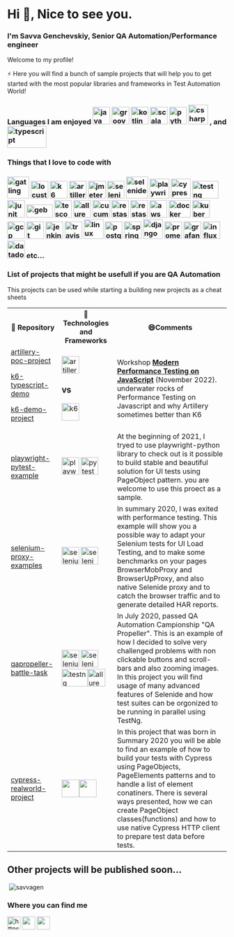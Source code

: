 <h1>Hi 👋, Nice to see you.</h1>
<h3 align="left">I'm Savva Genchevskiy, Senior QA Automation/Performance engineer</h3>

Welcome to my profile!

⚡ Here you will find a bunch of sample projects that will help you to get started with the most popular libraries and frameworks in Test Automation World!


<h3>Languages I am enjoyed 
<img src="https://49012036slamettriyanto.files.wordpress.com/2012/07/java.jpg" width="40" height="40" alt="java"/>
<img src="https://susudev.com/wp-content/uploads/2018/06/groovy1.png" width="40" height="40" alt="groovy"/>
<img src="https://upload.wikimedia.org/wikipedia/commons/thumb/0/06/Kotlin_Icon.svg/2048px-Kotlin_Icon.svg.png" width="40" height="40" alt="kotlin"/>
<img src="https://habrastorage.org/getpro/habr/upload_files/b51/358/401/b513584015f9ef41bfab3c7c93ba6a11.png?v=1" alt="scala" width="40" height="40"/>
<img src="https://media.tproger.ru/uploads/2021/05/python-cover-icon-original.png" width="40" height="40" alt="python" /> 
<img src="https://cdn.icon-icons.com/icons2/2415/PNG/512/csharp_original_logo_icon_146578.png" alt="csharp" width="45" height="45"/>
, and
<img src="https://formazione.fabiobiondi.io/static/d9774b95d116ad09e29a7022a624af33/647de/typescript.png" alt="typescript" width="90" height="50"/>
</h3>


<h3>Things that I love to code with<h3>
<p>
<img src="https://alexandreesl.files.wordpress.com/2020/02/gatling.png" alt="gatling" width="50" height="50"/>
<img src="https://miro.medium.com/max/500/1*iHbPgMP5K4WWaP2RDBD37w.png" alt="locust" width="40" height="40"/>
<img src="https://upload.wikimedia.org/wikipedia/commons/e/ef/K6-logo.svg" alt="k6" width="40" height="40"/>
<img src="https://avatars.githubusercontent.com/u/12608521?s=280&v=4" alt="artillery" width="40" height="40"/>
<img src="https://blog.kakaocdn.net/dn/D8ZgV/btq7PMaerdE/8kZ5skAXxjpGsSe4WODhYK/img.png" alt="jmeter" width="40" height="40"/>
<img src="https://encrypted-tbn0.gstatic.com/images?q=tbn%3AANd9GcSbceG6BBP9VpjOERyc3dgsNc2Xyehjkm7xsA&usqp=CAU" alt="selenium" width="40" height="40"/>
<img src="https://sdcast.ksdaemon.ru/wp-content/uploads/2017/03/selenide-logo-big.png" alt="selenide" width="50" height="50"/>
<img src="https://img.stackshare.io/service/11955/default_48baa40615243f437bc3b182e62ddfe0290fca4b.png" alt="playwright" width="45" height="45"/>
<img src="https://media-exp1.licdn.com/dms/image/C4E0BAQGhE8jNwjlc3w/company-logo_200_200/0/1554836371931?e=2159024400&v=beta&t=tQbdczcJ9C9g1pggtEXpC5CQgaFxCZn_d3CAOyeWWDU" alt="cypress" width="45" height="45"/>
<img src="https://automated-testing.info/uploads/default/original/2X/4/49950f4112bb39e094016e7d7be7c84aec415f24.png"alt="testng" width="60" height="40"/>
<img src="https://miro.medium.com/max/400/1*MR-bbhz8fQD5Na-GBGm9lA.png" alt="junit" width="40" height="40"/>
<img src="https://gebish.org/images/logo.png" alt="geb" width="60" height="30"/>
<img src="https://d33wubrfki0l68.cloudfront.net/13c9a4b570398ec611da4ec48085caaa48c5f2d2/39fb0/logo.svg" alt="tescont" width="40" height="40"/>
<img src="https://avatars2.githubusercontent.com/u/5879127?s=280&v=4" alt="allure" width="40" height="40"/>
<img src="https://encrypted-tbn0.gstatic.com/images?q=tbn%3AANd9GcSEFmhHvn6WRbl6XiePY_uQHBbVZUzRytIuQA&usqp=CAU" alt="cucumber" width="40" height="40"/>
<img src="https://avatars0.githubusercontent.com/u/19369327?s=400&v=4" alt="restassured" width="40" height="40"/>
<img src="https://avatars1.githubusercontent.com/u/2678858?s=280&v=4" alt="restassured" width="40" height="40"/>
<img src="https://static-00.iconduck.com/assets.00/aws-icon-512x512-hniukvcn.png" alt="aws" width="40" height="40"/>
<img src="https://www.underworldcode.org/content/images/size/w600/2020/08/Moby-logo-1.png" alt="docker" width="50" height="40"/>
<img src="https://www.vectorlogo.zone/logos/kubernetes/kubernetes-icon.svg" alt="kubernetes" width="40" height="40"/>
<img src="https://www.vectorlogo.zone/logos/google_cloud/google_cloud-icon.svg" alt="gcp" width="40" height="40"/> 
<img src="https://www.vectorlogo.zone/logos/git-scm/git-scm-icon.svg" alt="git" width="40" height="40"/>
<img src="https://www.vectorlogo.zone/logos/jenkins/jenkins-icon.svg" alt="jenkins" width="40" height="40"/>
<img src="https://a.slack-edge.com/80588/img/services/travis_512.png" alt="travis" width="40" height="40"/>
<img src="https://i.pinimg.com/originals/c7/b8/11/c7b8113247fecd83bd9b5ed5bd3f34d5.png" alt="linux" width="45" height="45"/> 
<img src="https://upload.wikimedia.org/wikipedia/commons/thumb/2/29/Postgresql_elephant.svg/1200px-Postgresql_elephant.svg.png" alt="postgresql" width="40" height="40"/>
<img src="https://www.vectorlogo.zone/logos/springio/springio-icon.svg" alt="spring" width="40" height="40"/>
<img src="https://gitlab.com/uploads/-/system/project/avatar/11886674/django.png" alt="django" width="45" height="45"/>
<img src="https://upload.wikimedia.org/wikipedia/commons/thumb/3/38/Prometheus_software_logo.svg/2066px-Prometheus_software_logo.svg.png" alt="prometheus" width="40" height="40"/>
<img src="https://pbs.twimg.com/media/EV5M_Y1WAAAzXp-.png" alt="grafana" width="40" height="40"/>
<img src="https://dashboard.snapcraft.io/site_media/appmedia/2020/07/influxdata-logo--symbol--pool-alpha-small.png" alt="influx" width="40" height="40"/>
<img src="https://play-lh.googleusercontent.com/ZDKxXNpI0kF_9KnCzb6hPABB_GofcymUP7Er5z1NMtUKogBfA4XpYc8Lc9r8xOou0QtH" width="40" height="40" alt="datadog">
etc...
</p>



 ### List of projects that might be usefull if you are QA Automation
 This projects can be used while starting a building new projects as a cheat sheets
<table>
    <tr>
        <th> 🎁 Repository </th>
        <th> 🚀 Technologies and Frameworks </th>
        <th> 😄Comments </th>
    </tr>
    <tr>
        <td>
        <a href="https://github.com/savvagen/artillery-poc-project">artillery-poc-project</a>
        <p>
        <a href="https://github.com/savvagen/k6-typescript-demo">k6-typescript-demo</a>
        <p>
        <a href="https://github.com/savvagen/k6-demo-project">k6-demo-project</a>
        </td><td>
        <img src="https://avatars.githubusercontent.com/u/12608521?s=280&v=4" alt="artillery" width="40" height="40"/>
        <h3>vs</h3>
        <img src="https://upload.wikimedia.org/wikipedia/commons/e/ef/K6-logo.svg" alt="k6" width="40" height="40"/>
        </td>
        <td>Workshop <b><a href="https://www.youtube.com/watch?v=Fv9BHvS8eYE&list=PL-pX08T_JdYato0gEiRZEtMwKNHX5ZXlS">Modern Performance Testing on JavaScript</a></b> (November 2022). underwater rocks of Performance Testing on Javascript and why Artillery sometimes better than K6</td>
    </tr>
    <tr>
        <td>
        <a href="https://github.com/savvagen/playwright-pytest-example">playwright-pytest-example</a></td>
        <td>
        <img src="https://img.stackshare.io/service/11955/default_48baa40615243f437bc3b182e62ddfe0290fca4b.png" alt="playwright" width="40" height="40"/>
        <img src="https://reverbc.gallerycdn.vsassets.io/extensions/reverbc/vscode-pytest/0.1.1/1617123275355/Microsoft.VisualStudio.Services.Icons.Default" alt="pytest" width="40" height="40"/>
        </td>
        <td>At the beginning of 2021, I tryed to use playwright-python library to check out is it possible to build stable and beautiful solution for UI tests using PageObject pattern. you are welcome to use this proect as a sample.</td>
    </tr>
    <tr>
        <td><a href="https://github.com/savvagen/selenium-proxy-examples">selenium-proxy-examples</a></td>
        <td><img src="https://encrypted-tbn0.gstatic.com/images?q=tbn%3AANd9GcSbceG6BBP9VpjOERyc3dgsNc2Xyehjkm7xsA&usqp=CAU" alt="selenium" width="40" height="40"/>
<img src="https://sdcast.ksdaemon.ru/wp-content/uploads/2017/03/selenide-logo-big.png" alt="selenide" width="40" height="40" alt="selenide"/></td>
        <td>In summary 2020, I was exited with performance testing. This example will show you a possible way to adapt your Selenium tests for UI Load Testing, and to make some benchmarks on your pages BrowserMobProxy and BrowserUpProxy, and also native Selenide proxy and to catch the browser traffic and to generate detailed HAR reports.</td>
    </tr>
    <tr>
        <td><a href="https://github.com/savvagen/qapropeller-battle-task">qapropeller-battle-task</a></td>
        <td><img src="https://encrypted-tbn0.gstatic.com/images?q=tbn%3AANd9GcSbceG6BBP9VpjOERyc3dgsNc2Xyehjkm7xsA&usqp=CAU" alt="selenium" width="40" height="40"/>
<img src="https://sdcast.ksdaemon.ru/wp-content/uploads/2017/03/selenide-logo-big.png" alt="selenide" width="40" height="40" alt="selenide"/><img src="https://automated-testing.info/uploads/default/original/2X/4/49950f4112bb39e094016e7d7be7c84aec415f24.png"alt="testng" width="60" height="40"/><img src="https://avatars2.githubusercontent.com/u/5879127?s=280&v=4"alt="allure" width="40" height="40"/></td>
        <td>In July 2020, passed QA Automation Campionship "QA Propeller". This is an example of how I decided to solve very challenged problems with non clickable buttons and scroll-bars and also zooming images. In this project you will find usage of many advanced features of Selenide and how test suites can be orgonized to be running in parallel using TestNg.</td>
    </tr>
    <tr>
        <td><a href="https://github.com/savvagen/cypress-realworld-project">cypress-realworld-project</a></td>
        <td><img src="https://www.opencodez.com/wp-content/uploads/2019/12/cypress-logo.png" width="40" height="40"/><img src="https://avatars2.githubusercontent.com/u/8770005?s=400&v=4" width="40" height="40"/></td>
        <td>In this project that was born in Summary 2020 you will be able to find an example of how to build your tests with Cypress using PageObjects, PageElements patterns and to handle a list of element conatiners. There is several ways presented, how we can create PageObject classes(functions) and how to use native Cypress HTTP client to prepare test data before tests.</td>
    </tr>
    <!-- <tr>
        <td><a></a></td>
        <td></td>
        <td></td>
    </tr> -->
</table>
<h2>Other projects will be published soon...</h2>



 <p>&nbsp;<img align="center" src="https://github-readme-stats.vercel.app/api?username=savvagen&show_icons=true" alt="savvagen"/></p>




<h3>Where you can find me</h3>
<p align="left">
<a href="https://linkedin.com/in/https://www.linkedin.com/in/savva-genchevskiy-231947121/" target="blank"><img align="center" src="https://cdn.jsdelivr.net/npm/simple-icons@3.0.1/icons/linkedin.svg" alt="https://www.linkedin.com/in/savva-genchevskiy-231947121/" height="30" width="30" /></a>
<a href="https://drive.google.com/file/d/1JH6ln3SW_zppHeIxVs5_Eh1hrvDrDGcm/view?usp=sharing"><img align="center" src="https://cdn.iconscout.com/icon/premium/png-256-thumb/download-resume-2-549340.png" height="30" width="30"></a>
<a href="https://gitlab.com/savva.gench"><img align="center" src="https://cdn4.iconfinder.com/data/icons/logos-brands-5/24/gitlab-512.png" height="30" width="30"></a>
</p>

